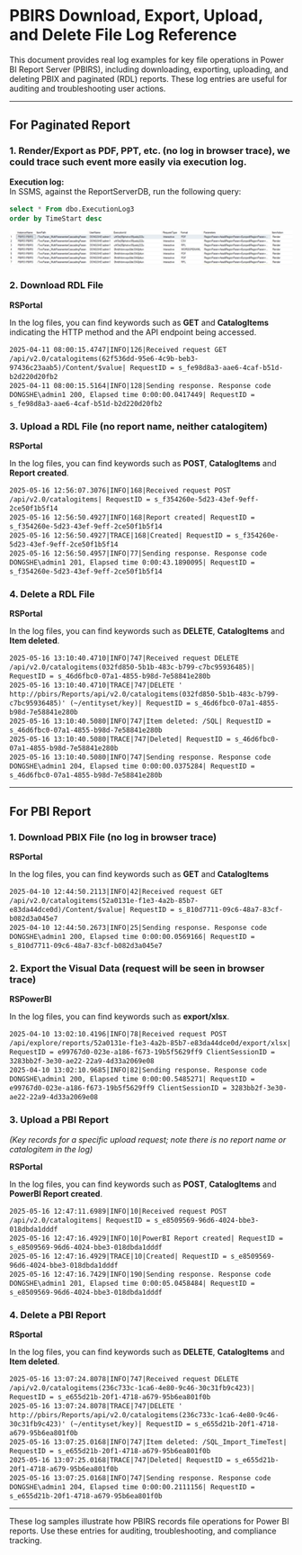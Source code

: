 # PBIRS Download, Export, Upload, and Delete File Log Reference

This document provides real log examples for key file operations in Power BI Report Server (PBIRS), including downloading, exporting, uploading, and deleting PBIX and paginated (RDL) reports. These log entries are useful for auditing and troubleshooting user actions.

---

## For Paginated Report

### 1. Render/Export as PDF, PPT, etc. (no log in browser trace), we could trace such event more easily via execution log.

**Execution log:**  
In SSMS, against the ReportServerDB, run the following query:
```sql
select * From dbo.ExecutionLog3   
order by TimeStart desc
```
![Paginated Report Export Log](../Image/Image80.png)

### 2. Download RDL File

**RSPortal**

In the log files, you can find keywords such as **GET** and **CatalogItems** indicating the HTTP method and the API endpoint being accessed.

```
2025-04-11 08:00:15.4747|INFO|126|Received request GET /api/v2.0/catalogitems(62f536dd-95e6-4c9b-beb3-97436c23aab5)/Content/$value| RequestID = s_fe98d8a3-aae6-4caf-b51d-b2d220d20fb2 
2025-04-11 08:00:15.5164|INFO|128|Sending response. Response code DONGSHE\admin1 200, Elapsed time 0:00:00.0417449| RequestID = s_fe98d8a3-aae6-4caf-b51d-b2d220d20fb2 
```

### 3. Upload a RDL File (no report name, neither catalogitem)

**RSPortal**

In the log files, you can find keywords such as **POST**, **CatalogItems** and **Report created**.

```
2025-05-16 12:56:07.3076|INFO|168|Received request POST /api/v2.0/catalogitems| RequestID = s_f354260e-5d23-43ef-9eff-2ce50f1b5f14 
2025-05-16 12:56:50.4927|INFO|168|Report created| RequestID = s_f354260e-5d23-43ef-9eff-2ce50f1b5f14 
2025-05-16 12:56:50.4927|TRACE|168|Created| RequestID = s_f354260e-5d23-43ef-9eff-2ce50f1b5f14 
2025-05-16 12:56:50.4957|INFO|77|Sending response. Response code DONGSHE\admin1 201, Elapsed time 0:00:43.1890095| RequestID = s_f354260e-5d23-43ef-9eff-2ce50f1b5f14 
```

### 4. Delete a RDL File

**RSPortal**

In the log files, you can find keywords such as **DELETE**, **CatalogItems** and **Item deleted**.

```
2025-05-16 13:10:40.4710|INFO|747|Received request DELETE /api/v2.0/catalogitems(032fd850-5b1b-483c-b799-c7bc95936485)| RequestID = s_46d6fbc0-07a1-4855-b98d-7e58841e280b 
2025-05-16 13:10:40.4710|TRACE|747|DELETE ' http://pbirs/Reports/api/v2.0/catalogitems(032fd850-5b1b-483c-b799-c7bc95936485)' (~/entityset/key)| RequestID = s_46d6fbc0-07a1-4855-b98d-7e58841e280b 
2025-05-16 13:10:40.5080|INFO|747|Item deleted: /SQL| RequestID = s_46d6fbc0-07a1-4855-b98d-7e58841e280b 
2025-05-16 13:10:40.5080|TRACE|747|Deleted| RequestID = s_46d6fbc0-07a1-4855-b98d-7e58841e280b 
2025-05-16 13:10:40.5080|INFO|747|Sending response. Response code DONGSHE\admin1 204, Elapsed time 0:00:00.0375284| RequestID = s_46d6fbc0-07a1-4855-b98d-7e58841e280b 
```

---

## For PBI Report

### 1. Download PBIX File (no log in browser trace)

**RSPortal**

In the log files, you can find keywords such as **GET** and **CatalogItems**

```
2025-04-10 12:44:50.2113|INFO|42|Received request GET /api/v2.0/catalogitems(52a0131e-f1e3-4a2b-85b7-e83da44dce0d)/Content/$value| RequestID = s_810d7711-09c6-48a7-83cf-b082d3a045e7 
2025-04-10 12:44:50.2673|INFO|25|Sending response. Response code DONGSHE\admin1 200, Elapsed time 0:00:00.0569166| RequestID = s_810d7711-09c6-48a7-83cf-b082d3a045e7 
```

### 2. Export the Visual Data (request will be seen in browser trace)

**RSPowerBI**

In the log files, you can find keywords such as **export/xlsx**.

```
2025-04-10 13:02:10.4196|INFO|78|Received request POST /api/explore/reports/52a0131e-f1e3-4a2b-85b7-e83da44dce0d/export/xlsx| RequestID = e99767d0-023e-a186-f673-19b5f5629ff9 ClientSessionID = 3283bb2f-3e30-ae22-22a9-4d33a2069e08 
2025-04-10 13:02:10.9685|INFO|82|Sending response. Response code DONGSHE\admin1 200, Elapsed time 0:00:00.5485271| RequestID = e99767d0-023e-a186-f673-19b5f5629ff9 ClientSessionID = 3283bb2f-3e30-ae22-22a9-4d33a2069e08 
```

### 3. Upload a PBI Report

*(Key records for a specific upload request; note there is no report name or catalogitem in the log)*

**RSPortal**

In the log files, you can find keywords such as **POST**, **CatalogItems** and **PowerBI Report created**.

```
2025-05-16 12:47:11.6989|INFO|10|Received request POST /api/v2.0/catalogitems| RequestID = s_e8509569-96d6-4024-bbe3-018dbda1dddf 
2025-05-16 12:47:16.4929|INFO|10|PowerBI Report created| RequestID = s_e8509569-96d6-4024-bbe3-018dbda1dddf 
2025-05-16 12:47:16.4929|TRACE|10|Created| RequestID = s_e8509569-96d6-4024-bbe3-018dbda1dddf 
2025-05-16 12:47:16.7429|INFO|190|Sending response. Response code DONGSHE\admin1 201, Elapsed time 0:00:05.0458484| RequestID = s_e8509569-96d6-4024-bbe3-018dbda1dddf 
```

### 4. Delete a PBI Report

**RSportal**

In the log files, you can find keywords such as **DELETE**, **CatalogItems** and **Item deleted**.

```
2025-05-16 13:07:24.8078|INFO|747|Received request DELETE /api/v2.0/catalogitems(236c733c-1ca6-4e80-9c46-30c31fb9c423)| RequestID = s_e655d21b-20f1-4718-a679-95b6ea801f0b 	
2025-05-16 13:07:24.8078|TRACE|747|DELETE ' http://pbirs/Reports/api/v2.0/catalogitems(236c733c-1ca6-4e80-9c46-30c31fb9c423)' (~/entityset/key)| RequestID = s_e655d21b-20f1-4718-a679-95b6ea801f0b 
2025-05-16 13:07:25.0168|INFO|747|Item deleted: /SQL_Import_TimeTest| RequestID = s_e655d21b-20f1-4718-a679-95b6ea801f0b 
2025-05-16 13:07:25.0168|TRACE|747|Deleted| RequestID = s_e655d21b-20f1-4718-a679-95b6ea801f0b 
2025-05-16 13:07:25.0168|INFO|747|Sending response. Response code DONGSHE\admin1 204, Elapsed time 0:00:00.2111156| RequestID = s_e655d21b-20f1-4718-a679-95b6ea801f0b 
```

---

These log samples illustrate how PBIRS records file operations for Power BI reports. Use these entries for auditing, troubleshooting, and compliance tracking.
